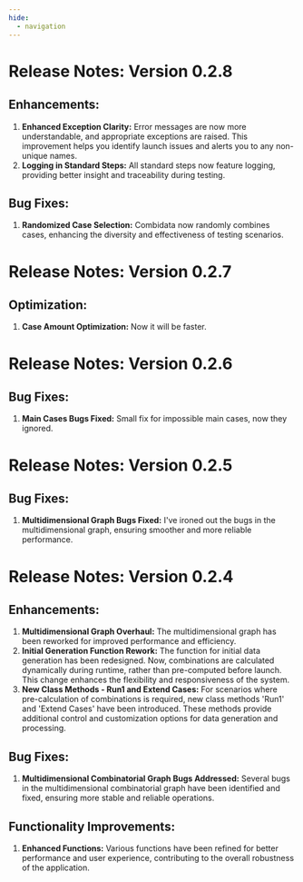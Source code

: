 ```yaml
---
hide:
  - navigation
---
```


# Release Notes: Version 0.2.8

## Enhancements:
1. **Enhanced Exception Clarity:** Error messages are now more understandable, and appropriate exceptions are raised. This improvement helps you identify launch issues and alerts you to any non-unique names.
2. **Logging in Standard Steps:** All standard steps now feature logging, providing better insight and traceability during testing.

## Bug Fixes:
1. **Randomized Case Selection:** Combidata now randomly combines cases, enhancing the diversity and effectiveness of testing scenarios.

# Release Notes: Version 0.2.7

## Optimization:
1. **Case Amount Optimization:** Now it will be faster.

# Release Notes: Version 0.2.6

## Bug Fixes:
1. **Main Cases Bugs Fixed:** Small fix for impossible main cases, now they ignored.




# Release Notes: Version 0.2.5

## Bug Fixes:
1. **Multidimensional Graph Bugs Fixed:** I've ironed out the bugs in the multidimensional graph, ensuring smoother and more reliable performance.

# Release Notes: Version 0.2.4

## Enhancements:
1. **Multidimensional Graph Overhaul:** The multidimensional graph has been reworked for improved performance and efficiency.
2. **Initial Generation Function Rework:** The function for initial data generation has been redesigned. Now, combinations are calculated dynamically during runtime, rather than pre-computed before launch. This change enhances the flexibility and responsiveness of the system.
3. **New Class Methods - Run1 and Extend Cases:** For scenarios where pre-calculation of combinations is required, new class methods 'Run1' and 'Extend Cases' have been introduced. These methods provide additional control and customization options for data generation and processing.

## Bug Fixes:
1. **Multidimensional Combinatorial Graph Bugs Addressed:** Several bugs in the multidimensional combinatorial graph have been identified and fixed, ensuring more stable and reliable operations.

## Functionality Improvements:
1. **Enhanced Functions:** Various functions have been refined for better performance and user experience, contributing to the overall robustness of the application.